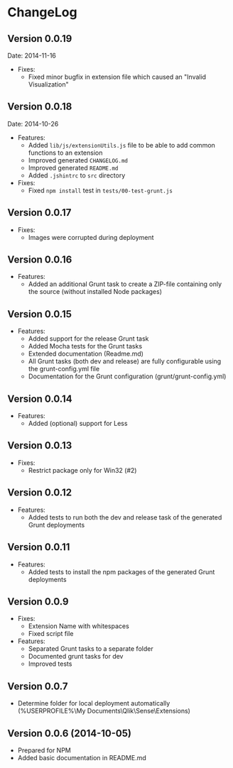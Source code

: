 # ChangeLog

## Version 0.0.19
Date: 2014-11-16
* Fixes:
  * Fixed minor bugfix in extension file which caused an "Invalid Visualization"

## Version 0.0.18
Date: 2014-10-26
* Features:
  * Added `lib/js/extensionUtils.js` file to be able to add common functions to an extension
  * Improved generated `CHANGELOG.md`
  * Improved generated `README.md`
  * Added `.jshintrc` to `src` directory
* Fixes:
  * Fixed `npm install` test in `tests/00-test-grunt.js`

## Version 0.0.17
* Fixes:
    * Images were corrupted during deployment

## Version 0.0.16
* Features:
    * Added an additional Grunt task to create a ZIP-file containing only the source (without installed Node packages)

## Version 0.0.15
* Features:
    * Added support for the release Grunt task
    * Added Mocha tests for the Grunt tasks
    * Extended documentation (Readme.md)
    * All Grunt tasks (both dev and release) are fully configurable using the grunt-config.yml file
    * Documentation for the Grunt configuration (grunt/grunt-config.yml)

## Version 0.0.14
* Features:
    * Added (optional) support for Less
    
## Version 0.0.13
* Fixes:
    * Restrict package only for Win32 (#2)

## Version 0.0.12
* Features:
    * Added tests to run both the dev and release task of the generated Grunt deployments

## Version 0.0.11
* Features:
    * Added tests to install the npm packages of the generated Grunt deployments

## Version 0.0.9
* Fixes:
    * Extension Name with whitespaces
    * Fixed script file
* Features:
    * Separated Grunt tasks to a separate folder
    * Documented grunt tasks for dev
    * Improved tests

## Version 0.0.7
* Determine folder for local deployment automatically (%USERPROFILE%\My Documents\Qlik\Sense\Extensions)

## Version 0.0.6 (2014-10-05)
* Prepared for NPM
* Added basic documentation in README.md
